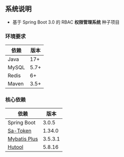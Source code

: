 ## 系统说明

- 基于 Spring Boot 3.0 的 RBAC **权限管理系统** 种子项目

### 环境要求

| 依赖    | 版本   |
|-------|------|
| Java  | 17+  |
| MySQL | 5.7+ |
| Redis | 6+   |
| Maven | 3.5+ |

### 核心依赖

| 依赖                                    | 版本      |
|---------------------------------------|---------|
| Spring Boot                           | 3.0.5   |
| [Sa-Token](https://sa-token.cc/)      | 1.34.0  |
| [Mybatis Plus](https://baomidou.com/) | 3.5.3.1 |
| [Hutool](https://www.hutool.cn/)      | 5.8.16  |

